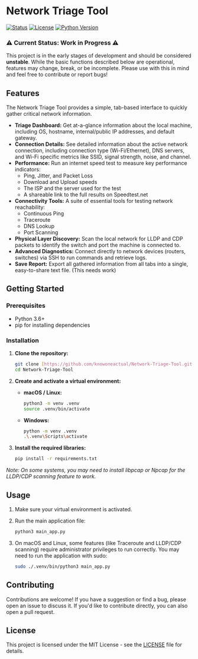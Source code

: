 # Network Triage Tool

[![Status](https://img.shields.io/badge/status-work%20in%20progress-yellow)](https://github.com/knowoneactual/Network-Triage-Tool)
[![License](https://img.shields.io/badge/License-MIT-blue.svg)](https://opensource.org/licenses/MIT)
[![Python Version](https://img.shields.io/badge/python-3.6+-blue.svg)](https://www.python.org/downloads/)

### ⚠️ Current Status: Work in Progress ⚠️

This project is in the early stages of development and should be considered **unstable**. While the basic functions described below are operational, features may change, break, or be incomplete. Please use with this in mind and feel free to contribute or report bugs!


## Features

The Network Triage Tool provides a simple, tab-based interface to quickly gather critical network information.

* **Triage Dashboard:** Get at-a-glance information about the local machine, including OS, hostname, internal/public IP addresses, and default gateway.
* **Connection Details:** See detailed information about the active network connection, including connection type (Wi-Fi/Ethernet), DNS servers, and Wi-Fi specific metrics like SSID, signal strength, noise, and channel.
* **Performance:** Run an internet speed test to measure key performance indicators:
    * Ping, Jitter, and Packet Loss
    * Download and Upload speeds
    * The ISP and the server used for the test
    * A shareable link to the full results on Speedtest.net
* **Connectivity Tools:** A suite of essential tools for testing network reachability:
    * Continuous Ping
    * Traceroute
    * DNS Lookup
    * Port Scanning
* **Physical Layer Discovery:** Scan the local network for LLDP and CDP packets to identify the switch and port the machine is connected to.
* **Advanced Diagnostics:** Connect directly to network devices (routers, switches) via SSH to run commands and retrieve logs.
* **Save Report:** Export all gathered information from all tabs into a single, easy-to-share text file. (This needs work)


## Getting Started


### Prerequisites



* Python 3.6+
* pip for installing dependencies


### Installation



1.  **Clone the repository:**

    ```bash
    git clone [https://github.com/knowoneactual/Network-Triage-Tool.git](https://github.com/knowoneactual/Network-Triage-Tool.git) 
    cd Network-Triage-Tool 
    ```

2.  **Create and activate a virtual environment:**
    * **macOS / Linux:**

        ```bash
        python3 -m venv .venv 
        source .venv/bin/activate 
        ```

    * **Windows:**

        ```bash
        python -m venv .venv 
        .\.venv\Scripts\activate 
        ```

3.  **Install the required libraries:**

    ```bash 
    pip install -r requirements.txt 
    ```
 
*Note: On some systems, you may need to install libpcap or Npcap for the LLDP/CDP scanning feature to work.*


## Usage



1.  Make sure your virtual environment is activated.
2.  Run the main application file:

    ```bash
    python3 main_app.py 
    ```

3.  On macOS and Linux, some features (like Traceroute and LLDP/CDP scanning) require administrator privileges to run correctly. You may need to run the application with sudo:

    ```bash
    sudo ./.venv/bin/python3 main_app.py 
    ```



## Contributing

Contributions are welcome! If you have a suggestion or find a bug, please open an issue to discuss it. If you'd like to contribute directly, you can also open a pull request.


## License

This project is licensed under the MIT License - see the [LICENSE](https://www.google.com/search?q=LICENSE) file for details.